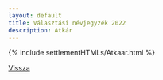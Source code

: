 ```yaml
---
layout: default
title: Választási névjegyzék 2022
description: Atkár
---
```


{% include settlementHTMLs/Atkaar.html %}

[Vissza](../)